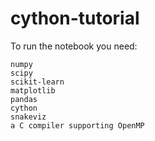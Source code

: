 # cython-tutorial

To run the notebook you need:

    numpy
    scipy
    scikit-learn
    matplotlib
    pandas
    cython
    snakeviz
    a C compiler supporting OpenMP


